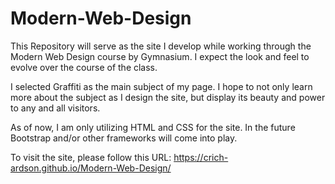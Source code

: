 # Modern-Web-Design
This Repository will serve as the site I develop while working through the Modern Web Design course by Gymnasium. I expect the look and feel to evolve over the course of the class.

I selected Graffiti as the main subject of my page. I hope to not only learn more about the subject as I design the site, but display its beauty and power to any and all visitors.

As of now, I am only utilizing HTML and CSS for the site. In the future Bootstrap and/or other frameworks will come into play.

To visit the site, please follow this URL: https://crich-ardson.github.io/Modern-Web-Design/
